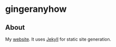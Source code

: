 
gingeranyhow
============

About
--------------------

My [website](http://gingeranyhow.com). It uses [Jekyll](http://github.com/mojombo/jekyll/tree/master) for static site generation.
